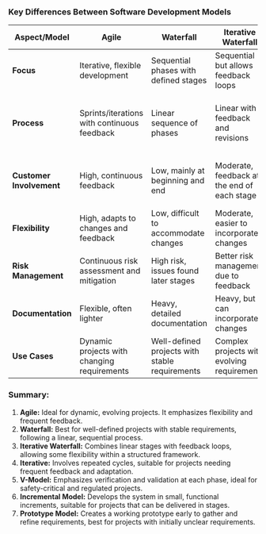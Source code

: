 ### Key Differences Between Software Development Models

| Aspect/Model       | Agile                                    | Waterfall                             | Iterative Waterfall                       | Iterative                              | V-Model                                | Incremental Model                       | Prototype Model                          |
|--------------------|------------------------------------------|---------------------------------------|-------------------------------------------|----------------------------------------|-----------------------------------------|------------------------------------------|-------------------------------------------|
| **Focus**          | Iterative, flexible development          | Sequential phases with defined stages | Sequential but allows feedback loops      | Repeated cycles of development         | Sequential with testing at each stage  | Incremental builds adding functionality  | Early creation of a working prototype    |
| **Process**        | Sprints/iterations with continuous feedback | Linear sequence of phases             | Linear with feedback and revisions        | Cycles of planning, design, implementation, and testing | Development and testing simultaneously | Divides project into smaller builds      | Develop a prototype, gather feedback, refine requirements |
| **Customer Involvement** | High, continuous feedback              | Low, mainly at beginning and end      | Moderate, feedback at the end of each stage | Moderate to high, feedback each iteration | Low to moderate, mainly at beginning and validation | High, feedback at each increment         | High, especially early for requirements  |
| **Flexibility**    | High, adapts to changes and feedback     | Low, difficult to accommodate changes | Moderate, easier to incorporate changes   | High, can adapt each iteration         | Low to moderate, less flexible          | Moderate, changes made in subsequent increments | High, allows changes based on feedback   |
| **Risk Management**| Continuous risk assessment and mitigation| High risk, issues found later stages  | Better risk management due to feedback    | Risks identified and mitigated early   | Managed by verifying and validating phases | Risks identified and addressed incrementally | Early detection of risks through feedback|
| **Documentation**  | Flexible, often lighter                  | Heavy, detailed documentation         | Heavy, but can incorporate changes        | Moderate, focuses on essential documents | Heavy, detailed documentation for each phase | Moderate, documentation for each increment | Variable, evolves from the prototype     |
| **Use Cases**      | Dynamic projects with changing requirements | Well-defined projects with stable requirements | Complex projects with evolving requirements | Projects needing frequent feedback     | Safety-critical and highly regulated    | Projects developed in stages             | Projects where requirements are unclear  |

### Summary:

1. **Agile:** Ideal for dynamic, evolving projects. It emphasizes flexibility and frequent feedback.
2. **Waterfall:** Best for well-defined projects with stable requirements, following a linear, sequential process.
3. **Iterative Waterfall:** Combines linear stages with feedback loops, allowing some flexibility within a structured framework.
4. **Iterative:** Involves repeated cycles, suitable for projects needing frequent feedback and adaptation.
5. **V-Model:** Emphasizes verification and validation at each phase, ideal for safety-critical and regulated projects.
6. **Incremental Model:** Develops the system in small, functional increments, suitable for projects that can be delivered in stages.
7. **Prototype Model:** Creates a working prototype early to gather and refine requirements, best for projects with initially unclear requirements.